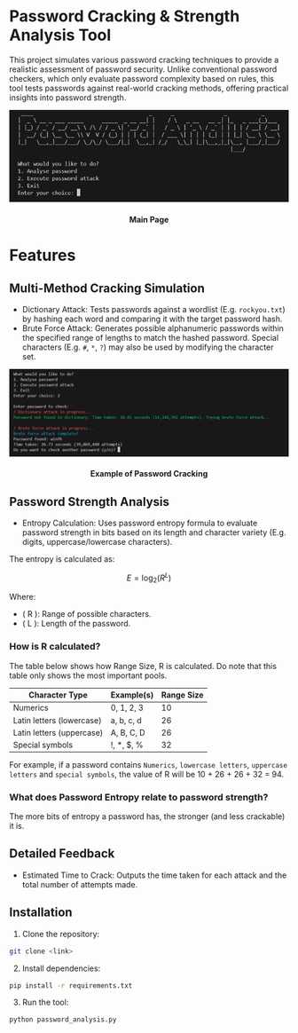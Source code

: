 # Password Cracking & Strength Analysis Tool

This project simulates various password cracking techniques to provide a realistic assessment of password security.
Unlike conventional password checkers, which only evaluate password complexity based on rules, this tool tests passwords against real-world cracking methods, offering practical insights into password strength.

<div align="center">
    <img src="Assets/main.png" alt="Screenshot of Password Cracking" width="800"/>
    <h4>Main Page</h4>
</div>


# Features

## Multi-Method Cracking Simulation
- Dictionary Attack: Tests passwords against a wordlist (E.g. `rockyou.txt`) by hashing each word and comparing it with the target password hash.
- Brute Force Attack: Generates possible alphanumeric passwords within the specified range of lengths to match the hashed password. Special characters (E.g. `#`, `*`, `?`) may also be used by modifying the character set.

<div align="center">
    <img src="Assets/attack_example.png" alt="Screenshot of Password Cracking" width="800"/>
    <h4>Example of Password Cracking</h4>
</div>


## Password Strength Analysis
- Entropy Calculation: Uses password entropy formula to evaluate password strength in bits based on its length and character variety (E.g. digits, uppercase/lowercase characters).

The entropy is calculated as:

$$
E = \log_2(R^L)
$$

Where:
- \( R \): Range of possible characters.
- \( L \): Length of the password.

### How is R calculated?

The table below shows how Range Size, R is calculated. Do note that this table only shows the most important pools.

| **Character Type**         | **Example(s)**    | **Range Size** |
|----------------------------|-------------------|----------------|
| Numerics                   | 0, 1, 2, 3        | 10             |
| Latin letters (lowercase)  | a, b, c, d        | 26             |
| Latin letters (uppercase)  | A, B, C, D        | 26             |
| Special symbols            | !, *, $, %        | 32             |

For example, if a password contains `Numerics`, `lowercase letters`, `uppercase letters` and `special symbols`, the value of R will be 10 + 26 + 26 + 32 = 94. 

### What does Password Entropy relate to password strength?

The more bits of entropy a password has, the stronger (and less crackable) it is.


## Detailed Feedback
- Estimated Time to Crack: Outputs the time taken for each attack and the total number of attempts made.


## Installation
1. Clone the repository:
```bash
git clone <link>
```
2. Install dependencies:
```bash
pip install -r requirements.txt
```
3. Run the tool:
```bash
python password_analysis.py
```
